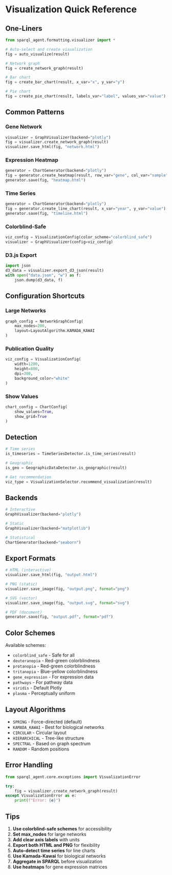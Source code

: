 # Visualization Quick Reference

## One-Liners

```python
from sparql_agent.formatting.visualizer import *

# Auto-select and create visualization
fig = auto_visualize(result)

# Network graph
fig = create_network_graph(result)

# Bar chart
fig = create_bar_chart(result, x_var="x", y_var="y")

# Pie chart
fig = create_pie_chart(result, labels_var="label", values_var="value")
```

## Common Patterns

### Gene Network
```python
visualizer = GraphVisualizer(backend="plotly")
fig = visualizer.create_network_graph(result)
visualizer.save_html(fig, "network.html")
```

### Expression Heatmap
```python
generator = ChartGenerator(backend="plotly")
fig = generator.create_heatmap(result, row_var="gene", col_var="sample", value_var="expression")
generator.save(fig, "heatmap.html")
```

### Time Series
```python
generator = ChartGenerator(backend="plotly")
fig = generator.create_line_chart(result, x_var="year", y_var="value")
generator.save(fig, "timeline.html")
```

### Colorblind-Safe
```python
viz_config = VisualizationConfig(color_scheme="colorblind_safe")
visualizer = GraphVisualizer(config=viz_config)
```

### D3.js Export
```python
import json
d3_data = visualizer.export_d3_json(result)
with open("data.json", "w") as f:
    json.dump(d3_data, f)
```

## Configuration Shortcuts

### Large Networks
```python
graph_config = NetworkGraphConfig(
    max_nodes=200,
    layout=LayoutAlgorithm.KAMADA_KAWAI
)
```

### Publication Quality
```python
viz_config = VisualizationConfig(
    width=1200,
    height=800,
    dpi=300,
    background_color="white"
)
```

### Show Values
```python
chart_config = ChartConfig(
    show_values=True,
    show_grid=True
)
```

## Detection

```python
# Time series
is_timeseries = TimeSeriesDetector.is_time_series(result)

# Geographic
is_geo = GeographicDataDetector.is_geographic(result)

# Get recommendation
viz_type = VisualizationSelector.recommend_visualization(result)
```

## Backends

```python
# Interactive
GraphVisualizer(backend="plotly")

# Static
GraphVisualizer(backend="matplotlib")

# Statistical
ChartGenerator(backend="seaborn")
```

## Export Formats

```python
# HTML (interactive)
visualizer.save_html(fig, "output.html")

# PNG (static)
visualizer.save_image(fig, "output.png", format="png")

# SVG (vector)
visualizer.save_image(fig, "output.svg", format="svg")

# PDF (document)
generator.save(fig, "output.pdf", format="pdf")
```

## Color Schemes

Available schemes:
- `colorblind_safe` - Safe for all
- `deuteranopia` - Red-green colorblindness
- `protanopia` - Red-green colorblindness
- `tritanopia` - Blue-yellow colorblindness
- `gene_expression` - For expression data
- `pathways` - For pathway data
- `viridis` - Default Plotly
- `plasma` - Perceptually uniform

## Layout Algorithms

- `SPRING` - Force-directed (default)
- `KAMADA_KAWAI` - Best for biological networks
- `CIRCULAR` - Circular layout
- `HIERARCHICAL` - Tree-like structure
- `SPECTRAL` - Based on graph spectrum
- `RANDOM` - Random positions

## Error Handling

```python
from sparql_agent.core.exceptions import VisualizationError

try:
    fig = visualizer.create_network_graph(result)
except VisualizationError as e:
    print(f"Error: {e}")
```

## Tips

1. **Use colorblind-safe schemes** for accessibility
2. **Set max_nodes** for large networks
3. **Add clear axis labels** with units
4. **Export both HTML and PNG** for flexibility
5. **Auto-detect time series** for line charts
6. **Use Kamada-Kawai** for biological networks
7. **Aggregate in SPARQL** before visualization
8. **Use heatmaps** for gene expression matrices
